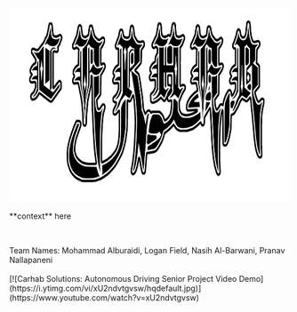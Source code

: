 <img src="metallogo.png" alt="Alt text" width="1000" height="350">
<p> **context** here </p> 
<br>
<p>Team Names: Mohammad Alburaidi, Logan Field, Nasih Al-Barwani, Pranav Nallapaneni 
<br>
<br>
[![Carhab Solutions: Autonomous Driving Senior Project Video Demo](https://i.ytimg.com/vi/xU2ndvtgvsw/hqdefault.jpg)](https://www.youtube.com/watch?v=xU2ndvtgvsw)
</p>

